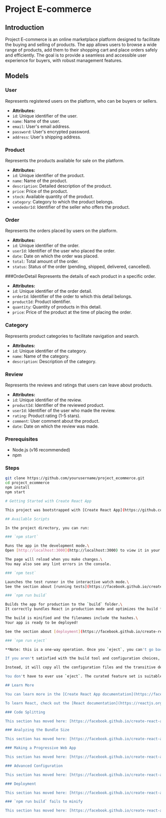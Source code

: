 
# Project E-commerce

## Introduction
Project E-commerce is an online marketplace platform designed to facilitate the buying and selling of products. The app allows users to browse a wide range of products, add them to their shopping cart and place orders safely and efficiently. The goal is to provide a seamless and accessible user experience for buyers, with robust management features.
 
## Models

### User
Represents registered users on the platform, who can be buyers or sellers.

- **Attributes:**
 - `id`: Unique identifier of the user.
 - `name`: Name of the user.
 - `email`: User's email address.
 - `password`: User's encrypted password.
 - `address`: User's shipping address.


### Product
Represents the products available for sale on the platform.

- **Attributes:**
 - `id`: Unique identifier of the product.
 - `name`: Name of the product.
 - `description`: Detailed description of the product.
 - `price`: Price of the product.
 - `stock`: Available quantity of the product.
 - `category`: Category to which the product belongs.
 - `vendedorId`: Identifier of the seller who offers the product.

### Order
Represents the orders placed by users on the platform.

- **Attributes:**
 - `id`: Unique identifier of the order.
 - `userId`: Identifier of the user who placed the order.
 - `date`: Date on which the order was placed.
 - `total`: Total amount of the order.
 - `status`: Status of the order (pending, shipped, delivered, cancelled).

###OrderDetail
Represents the details of each product in a specific order.

- **Attributes:**
 - `id`: Unique identifier of the order detail.
 - `orderId`: Identifier of the order to which this detail belongs.
 - `productId`: Product identifier.
 - `quantity`: Quantity of products in this detail.
 - `price`: Price of the product at the time of placing the order.

### Category
Represents product categories to facilitate navigation and search.

- **Attributes:**
 - `id`: Unique identifier of the category.
 - `name`: Name of the category.
 - `description`: Description of the category.

### Review
Represents the reviews and ratings that users can leave about products.

- **Attributes:**
 - `id`: Unique identifier of the review.
 - `productId`: Identifier of the reviewed product.
 - `userId`: Identifier of the user who made the review.
 - `rating`: Product rating (1-5 stars).
 - `comment`: User comment about the product.
 - `date`: Date on which the review was made.

### Prerequisites
- Node.js (v16 recommended)
- npm

### Steps
```bash
git clone https://github.com/yourusername/project_ecommerce.git
cd project_ecommerce
npm install
npm start

# Getting Started with Create React App

This project was bootstrapped with [Create React App](https://github.com/facebook/create-react-app).

## Available Scripts

In the project directory, you can run:

### `npm start`

Runs the app in the development mode.\
Open [http://localhost:3000](http://localhost:3000) to view it in your browser.

The page will reload when you make changes.\
You may also see any lint errors in the console.

### `npm test`

Launches the test runner in the interactive watch mode.\
See the section about [running tests](https://facebook.github.io/create-react-app/docs/running-tests) for more information.

### `npm run build`

Builds the app for production to the `build` folder.\
It correctly bundles React in production mode and optimizes the build for the best performance.

The build is minified and the filenames include the hashes.\
Your app is ready to be deployed!

See the section about [deployment](https://facebook.github.io/create-react-app/docs/deployment) for more information.

### `npm run eject`

**Note: this is a one-way operation. Once you `eject`, you can't go back!**

If you aren't satisfied with the build tool and configuration choices, you can `eject` at any time. This command will remove the single build dependency from your project.

Instead, it will copy all the configuration files and the transitive dependencies (webpack, Babel, ESLint, etc) right into your project so you have full control over them. All of the commands except `eject` will still work, but they will point to the copied scripts so you can tweak them. At this point you're on your own.

You don't have to ever use `eject`. The curated feature set is suitable for small and middle deployments, and you shouldn't feel obligated to use this feature. However we understand that this tool wouldn't be useful if you couldn't customize it when you are ready for it.

## Learn More

You can learn more in the [Create React App documentation](https://facebook.github.io/create-react-app/docs/getting-started).

To learn React, check out the [React documentation](https://reactjs.org/).

### Code Splitting

This section has moved here: [https://facebook.github.io/create-react-app/docs/code-splitting](https://facebook.github.io/create-react-app/docs/code-splitting)

### Analyzing the Bundle Size

This section has moved here: [https://facebook.github.io/create-react-app/docs/analyzing-the-bundle-size](https://facebook.github.io/create-react-app/docs/analyzing-the-bundle-size)

### Making a Progressive Web App

This section has moved here: [https://facebook.github.io/create-react-app/docs/making-a-progressive-web-app](https://facebook.github.io/create-react-app/docs/making-a-progressive-web-app)

### Advanced Configuration

This section has moved here: [https://facebook.github.io/create-react-app/docs/advanced-configuration](https://facebook.github.io/create-react-app/docs/advanced-configuration)

### Deployment

This section has moved here: [https://facebook.github.io/create-react-app/docs/deployment](https://facebook.github.io/create-react-app/docs/deployment)

### `npm run build` fails to minify

This section has moved here: [https://facebook.github.io/create-react-app/docs/troubleshooting#npm-run-build-fails-to-minify](https://facebook.github.io/create-react-app/docs/troubleshooting#npm-run-build-fails-to-minify)
